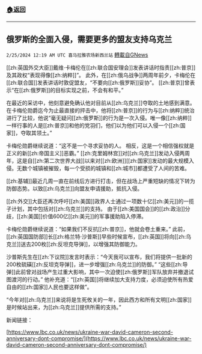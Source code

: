 ###  [:house:返回](README.md)
---


## 俄罗斯的全面入侵，需要更多的盟友支持乌克兰
`2/25/2024 12:19 AM UTC 喜马拉雅农场新西兰站` [轉載自GNews](https://gnews.org/articles/2338667)

[[zh:英国外交大臣]]戴维·卡梅伦在[[zh:联合国安理会]]发表讲话时指责[[zh:普京]]及其政权“表现得像[[zh:纳粹]]”。 此外，在[[zh:俄乌战争]]两周年前夕，卡梅伦在[[zh:联合国]]发表讲话时敦促盟友，“不要向[[zh:俄罗斯]]妥协”。 [[zh:普京]]曾表示“在[[zh:俄罗斯]]的目标实现之前，不会有和平。” 

在最近的采访中，他刻意避免确认他对目前从[[zh:乌克兰]]夺取的土地感到满意。 在卡梅伦勋爵迄今为止最直接的抨击中，他将[[zh:普京]]的行为与[[zh:纳粹]]统治进行了比较，他说“毫无疑问[[zh:俄罗斯]]的行为是一次入侵。唯一像[[zh:纳粹]]一样行事的人是[[zh:普京]]和他的党羽们，他们以为他们可以入侵一个[[zh:国家]]，夺取其领土。”  

卡梅伦勋爵继续说道：“这不是一个寻求妥协的人。 相反，这是一个相信强权就是正义的新[[zh:帝国主义]]恶霸。” [[zh:克里姆林宫]]对[[zh:乌克兰]]发动入侵两周年，这是自[[zh:第二次世界大战]]以来对[[zh:欧洲]][[zh:国家]]发动的最大规模入侵。无数个城镇被摧毁，每一个受损的城镇和[[zh:城市]]都遭受了人间的苦难。 

[[zh:基辅]]最近几周一直在前线后方进行打击，但在战场上严重短缺的情况下转为防御态势。以致[[zh:乌克兰]]向盟友申请援助，抵抗入侵。 

[[zh:外交]]大臣还再次呼吁[[zh:美国]]政界人士通过一项数十亿[[zh:美元]]的一揽子计划，其中包括对[[zh:乌克兰]]的支持。 由于[[zh:美国国会]]的[[zh:政治]]分歧，[[zh:美国]]价值600亿[[zh:美元]]的军事援助陷入停滞。 


卡梅伦勋爵继续说道：“如果我们不反抗[[zh:普京]]，他就会卷土重来。” 此前，[[zh:英国国防部]]长[[zh:格兰特·沙普斯]]早些时候宣布，[[zh:英国]]将向[[zh:乌克兰]]送去200枚[[zh:反坦克导弹]]，以增强其防御能力。 

沙普斯先生在[[zh:下议院]]发言时表示：“今天我可以宣布，我们将提供一批新的200枚硫磺[[zh:反坦克导弹]]，进一步增强[[zh:乌克兰]]的防御。” “这些[[zh:导弹]]此前曾对战场产生过重大影响，其中一次迫使[[zh:俄罗斯]]军队放弃并撤退试图渡河的行动。” 他补充道：“[[zh:英国]]将继续加大支持力度，必须迫使所有热爱自由的[[zh:国家]]人民也要这样做”。 
 

“今年对[[zh:乌克兰]]来说将是生死攸关的一年，因此西方和所有文明[[zh:国家]]是时候站出来，为[[zh:乌克兰]]提供所需的支持。”

新闻链接：

[https://www.lbc.co.uk/news/ukraine-war-david-cameron-second-anniversary-dont-compromise/](https://www.lbc.co.uk/news/ukraine-war-david-cameron-second-anniversary-dont-compromise/)




